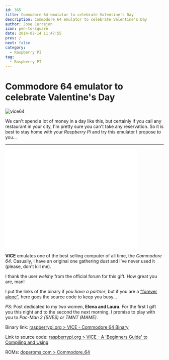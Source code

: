 ```yaml
---
id: 365
title: Commodore 64 emulator to celebrate Valentine's Day
description: Commodore 64 emulator to celebrate Valentine's Day
author: Jose Cerrejon
icon: pen-to-square
date: 2014-02-14 11:47:55
prev: /
next: false
category:
  - Raspberry PI
tag:
  - Raspberry PI
---
```


# Commodore 64 emulator to celebrate Valentine's Day

![vice64](/images/2014/02/vice64.png)

We can't spend a lot of money in a day like this, but certainly if you call any restaurant in your city, I'm pretty sure you can't take any reservation. So it is best to stay home with your *Raspberry Pi* and try this emulator I propose to you...

- - -
<iframe width="420" height="315" src="//www.youtube.com/embed/eY2gK1MPgh8" frameborder="0" allowfullscreen></iframe>

**VICE** emulates one of the best selling computer of all time, the *Commodore 64*. Casually, I have an original one gathering dust and I've never used it (please, don't kill me). 

I thank the user *welshy* from the official forum for this gift. How great you are, man! 

I put the links of the binary if _you have a partner_, but if you are a ["forever alone"](http://knowyourmeme.com/memes/forever-alone), here goes the source code to keep you busy...

*PS*: Post dedicated to my two women, **Elena and Laura**. For the first I gift you this night and to the second the next morning. I promise to play with you to  *Pac-Man 2 (SNES) or TMNT (MAME)*.

Binary link: [raspberrypi.org > VICE - Commodore 64 Binary](http://www.raspberrypi.org/forum/viewtopic.php?f=78&t=69420)

Link to source code: [raspberrypi.org > VICE - A 'Beginners Guide' to Compiling and Using](http://www.raspberrypi.org/forum/viewtopic.php?f=78&t=69353)

ROMs: [doperoms.com > Commodore_64](http://www.doperoms.com/roms/Commodore_64.html)
